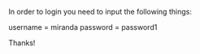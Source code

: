 In order to login you need to input the following things:  

username = miranda
password = password1

Thanks! 
